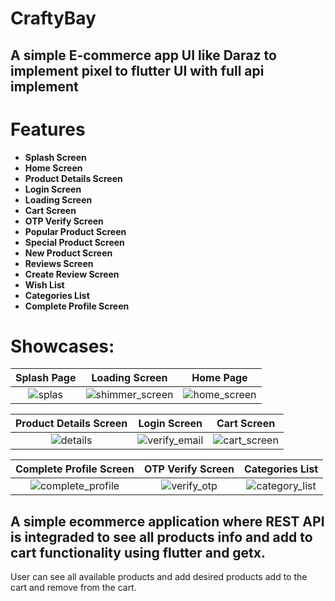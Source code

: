   # CraftyBay

## A simple E-commerce app  UI like Daraz to implement pixel to flutter UI with full api implement 
# Features
- **Splash Screen**
- **Home Screen**
- **Product Details Screen**
- **Login Screen**
- **Loading Screen**
- **Cart Screen**
- **OTP Verify Screen**
- **Popular Product Screen**
- **Special Product Screen**
- **New Product Screen**
- **Reviews Screen**
- **Create Review Screen**
- **Wish List**
- **Categories List**
- **Complete Profile Screen**
# Showcases:

| Splash Page                                                      | Loading Screen                                                      |  Home Page                                                     |
|:------------------------------------------------------------:|:------------------------------------------------------------:|:------------------------------------------------------------:|
| ![splas](https://github.com/Abirul-Islam-Abir/CraftyBay-Ecommerce/assets/89778681/d59bf553-fa6f-40a3-b23c-cae593d728f3)| ![shimmer_screen](https://github.com/Abirul-Islam-Abir/CraftyBay-Ecommerce/assets/89778681/3fb54f2f-0bbf-452c-bcf3-32e0d5d8d109)| ![home_screen](https://github.com/Abirul-Islam-Abir/CraftyBay-Ecommerce/assets/89778681/3c30260f-35cd-4510-9fd1-715a04478569)|  # Flutter Ecommerce App (Getx)






| Product Details Screen                                            | Login Screen                                                      |  Cart Screen                                                      |
|:------------------------------------------------------------:|:------------------------------------------------------------:|:------------------------------------------------------------:|
| ![details](https://github.com/Abirul-Islam-Abir/CraftyBay-Ecommerce/assets/89778681/a640b941-cb79-4ef5-b374-76e571b819f9)| ![verify_email](https://github.com/Abirul-Islam-Abir/CraftyBay-Ecommerce/assets/89778681/b526d4f1-7339-44fc-924e-c960f326b1c4)| ![cart_screen](https://github.com/Abirul-Islam-Abir/CraftyBay-Ecommerce/assets/89778681/38bedda8-fc4d-4dab-994d-1c5d44cf529a)| # Flutter Ecommerce App (Getx)

 



| Complete Profile Screen                                           | OTP Verify Screen                                                     |  Categories List                                                     |
|:------------------------------------------------------------:|:------------------------------------------------------------:|:------------------------------------------------------------:|
| ![complete_profile](https://github.com/Abirul-Islam-Abir/CraftyBay-Ecommerce/assets/89778681/a7ad322c-b64d-413d-ab38-536457e65157)| ![verify_otp](https://github.com/Abirul-Islam-Abir/CraftyBay-Ecommerce/assets/89778681/152f5150-4b84-4adf-b546-c6a3f5bb1227)| ![category_list](https://github.com/Abirul-Islam-Abir/CraftyBay-Ecommerce/assets/89778681/4e8ba8a9-b8e1-4e88-b23e-d6b8b5d0db7c)| # Flutter Ecommerce App (Getx)

## A simple ecommerce application where REST API is integraded to see all products info and add to cart functionality using flutter and getx. 

User can see all available products and add desired products add to the cart and remove from the cart.
